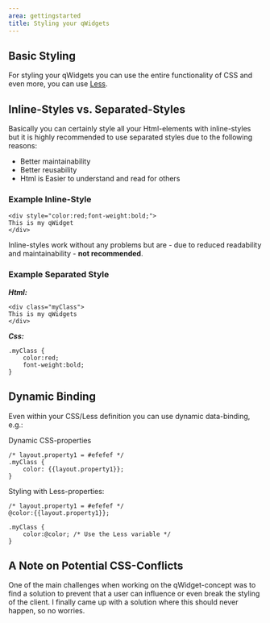 ```yaml
---
area: gettingstarted
title: Styling your qWidgets
---
```


## Basic Styling

For styling your qWidgets you can use the entire functionality of CSS and even more, you can use [Less](http://lesscss.org/).
 

## Inline-Styles vs. Separated-Styles
Basically you can certainly style all your Html-elements with inline-styles but it is highly recommended to use separated styles due to the following reasons:

* Better maintainability
* Better reusability
* Html is Easier to understand and read for others


### Example Inline-Style

	<div style="color:red;font-weight:bold;">
	This is my qWidget
	</div>

Inline-styles work without any problems but are - due to reduced readability and maintainability - **not recommended**.

### Example Separated Style

***Html:***

	<div class="myClass">
	This is my qWidgets
	</div>
  
***Css:***

	.myClass {
		color:red;
		font-weight:bold;
	}


## Dynamic Binding
Even within your CSS/Less definition you can use dynamic data-binding, e.g.:

Dynamic CSS-properties

	/* layout.property1 = #efefef */
	.myClass {
		color: {{layout.property1}};
	}

Styling with Less-properties:

	/* layout.property1 = #efefef */
	@color:{{layout.property1}};
	
	.myClass {
		color:@color; /* Use the Less variable */
	}


## A Note on Potential CSS-Conflicts
One of the main challenges when working on the qWidget-concept was to find a solution to prevent that a user can influence or even break the styling of the client. I finally came up with a solution where this should never happen, so no worries.

